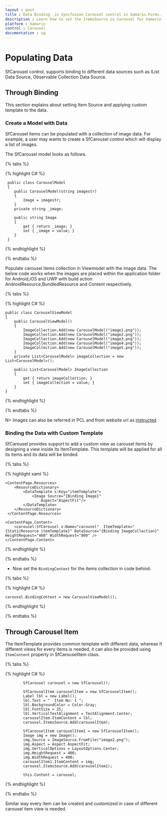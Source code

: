 ```yaml
---
layout : post
title : Data Binding  in Syncfusion Carousel control in Xamarin.Forms.
description : Learn how to set the ItemsSource in Carousel for Xamarin.Forms.
platform : Xamarin
control : Carousel
documentation : ug
---
```


# Populating Data

SfCarousel control, supports binding to different data sources such as IList Data Source, Observable Collection Data Source.

## Through Binding

This section explains about setting Item Source and applying custom template to the data.

### Create a Model with Data

SfCarousel items can be populated with a collection of image data. For example, a user may wants to create a SfCarousel control which will display a list of images.

The SfCarousel model looks as follows.

{% tabs %}

{% highlight C# %}

	 public class CarouselModel
	 {
		public CarouselModel(string imagestr)
		{
			Image = imagestr;
		}
		private string _image;

		public string Image
		{
			get { return _image; }
			set { _image = value; }
		}
	 }

{% endhighlight %}

{% endtabs %}

Populate carousel items collection in Viewmodel with the image data. The below code works when the images are placed within the application folder for Android,iOS and UWP with build action AndroidResource,BundledResource and Content respectively.

{% tabs %}

{% highlight C# %}

	public class CarouselViewModel
	{
		public CarouselViewModel()
		{
			ImageCollection.Add(new CarouselModel("image1.png"));
			ImageCollection.Add(new CarouselModel("image2.png"));
			ImageCollection.Add(new CarouselModel("image3.png"));
			ImageCollection.Add(new CarouselModel("image4.png"));
			ImageCollection.Add(new CarouselModel("image5.png"));
		}
		private List<CarouselModel> imageCollection = new List<CarouselModel>();

		public List<CarouselModel> ImageCollection
		{
			get { return imageCollection; }
			set { imageCollection = value; }
		}
	}
{% endhighlight %}

{% endtabs %}

N> Images can also be referred in PCL and from website url as [instructed](https://developer.xamarin.com/guides/xamarin-forms/working-with/images/)


### Binding the Data with Custom Template

SfCarousel provides support to add a custom view as carousel items by designing a view inside its ItemTemplate. This template will be applied for all its items and its data will be binded.

{% tabs %}

{% highlight xaml %}

	<ContentPage.Resources>
    	<ResourceDictionary>
     	 	<DataTemplate x:Key="itemTemplate">
       	 		<Image Source="{Binding Image}" 
					Aspect="AspectFit"/>
      		</DataTemplate>
    	</ResourceDictionary>
 	 </ContentPage.Resources>

	<ContentPage.Content>
		<carousel:SfCarousel x:Name="carousel"  ItemTemplate="{StaticResource itemTemplate}" DataSource="{Binding ImageCollection}"   HeightRequest="400" WidthRequest="800" />	
	</ContentPage.Content>
{% endhighlight %}

{% endtabs %}

* Now set the `BindingContext` for the items collection in code behind.

{% tabs %}

{% highlight C# %}

	carousel.BindingContext = new CarouselViewModel();

{% endhighlight %}

{% endtabs %}

## Through Carousel Item

The ItemTemplate provides common template with different data, whereas if different views for every items is needed, it can also be provided using `ItemContent` property in SfCarouselItem class.

{% tabs %}

{% highlight C# %}

	        SfCarousel carousel = new SfCarousel();

			SfCarouselItem carouselItem = new SfCarouselItem();
			Label lbl = new Label();
			lbl.Text = "  Item No: 1 ";
			lbl.BackgroundColor = Color.Gray;
			lbl.FontSize = 25;
			lbl.VerticalTextAlignment = TextAlignment.Center;
			carouselItem.ItemContent = lbl;
			carousel.ItemsSource.Add(carouselItem);

			SfCarouselItem carouselItem1 = new SfCarouselItem();
			Image img = new Image();
			img.Source = ImageSource.FromFile("image2.png");
			img.Aspect = Aspect.AspectFit;
			img.VerticalOptions = LayoutOptions.Center;
			img.HeightRequest = 400;
			img.WidthRequest = 400;
			carouselItem1.ItemContent = img;
			carousel.ItemsSource.Add(carouselItem1);

			this.Content = carousel;	
	
	  
{% endhighlight %}

{% endtabs %}

Similar way every item can be created and customized in case of different carousel item view is needed.


